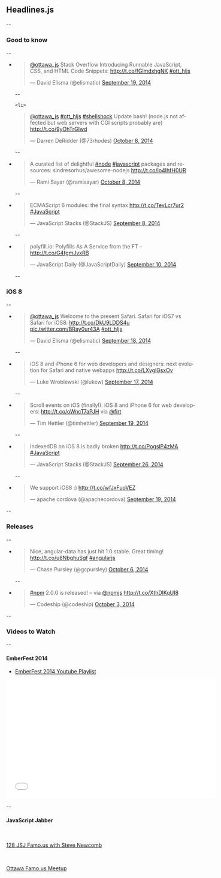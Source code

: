 <h2>Headlines.js</h2>

--

<h3>Good to know</h3>

--

<ul>
	<li>
<blockquote class="twitter-tweet" lang="en">
	<p><a href="https://twitter.com/ottawa_js">@ottawa_js</a> Stack Overflow Introducing Runnable JavaScript, CSS, and HTML Code Snippets: <a href="http://t.co/fGlmdxhgNK">http://t.co/fGlmdxhgNK</a> <a href="https://twitter.com/hashtag/ott_hljs?src=hash">#ott_hljs</a></p>
	&mdash; David Elisma (@elismatic) <a href="https://twitter.com/elismatic/status/512754100669132800">September 19, 2014</a></blockquote>
	</li>

--

	<li>
<blockquote class="twitter-tweet" lang="en">
	<p><a href="https://twitter.com/ottawa_js">@ottawa_js</a> <a href="https://twitter.com/hashtag/ott_hljs?src=hash">#ott_hljs</a> <a href="https://twitter.com/hashtag/shellshock?src=hash">#shellshock</a> Update bash! (node.js not affected but web servers with CGI scripts probably are) <a href="http://t.co/9yOhTrGIwd">http://t.co/9yOhTrGIwd</a></p>
	&mdash; Darren DeRidder (@73rhodes) <a href="https://twitter.com/73rhodes/status/519687279363633152">October 8, 2014</a></blockquote>
</li>

--

<li>
<blockquote class="twitter-tweet" lang="en">
	<p>A curated list of delightful <a href="https://twitter.com/hashtag/node?src=hash">#node</a> <a href="https://twitter.com/hashtag/javascript?src=hash">#javascript</a> packages and resources: sindresorhus/awesome-nodejs <a href="http://t.co/io4IhfH0UR">http://t.co/io4IhfH0UR</a></p>
	&mdash; Rami Sayar (@ramisayar) <a href="https://twitter.com/ramisayar/status/519891280294576130">October 8, 2014</a></blockquote>
</li>

--

<li>
<blockquote class="twitter-tweet" lang="en">
	<p>ECMAScript 6 modules: the final syntax <a href="http://t.co/TevLcr7ur2">http://t.co/TevLcr7ur2</a> <a href="https://twitter.com/hashtag/JavaScript?src=hash">#JavaScript</a></p>
	&mdash; JavaScript Stacks (@StackJS) <a href="https://twitter.com/StackJS/status/508940223456100353">September 8, 2014</a></blockquote>
</li>

--

<li>
<blockquote class="twitter-tweet" lang="en">
	<p>polyfill.io: Polyfills As A Service from the FT - <a href="http://t.co/G4fgmJvxRB">http://t.co/G4fgmJvxRB</a></p>
	&mdash; JavaScript Daily (@JavaScriptDaily) <a href="https://twitter.com/JavaScriptDaily/status/509748663066034176">September 10, 2014</a></blockquote>
</li>

--

</ul>
<h3>iOS 8</h3>

--

<ul>
<li>
<blockquote class="twitter-tweet" lang="en">
	<p><a href="https://twitter.com/ottawa_js">@ottawa_js</a> Welcome to the present Safari. Safari for iOS7 vs Safari for iOS8: <a href="http://t.co/DkU9LDDS4u">http://t.co/DkU9LDDS4u</a> <a href="http://t.co/BRay0ur43A">pic.twitter.com/BRay0ur43A</a> <a href="https://twitter.com/hashtag/ott_hljs?src=hash">#ott_hljs</a></p>
	&mdash; David Elisma (@elismatic) <a href="https://twitter.com/elismatic/status/512548030957232129">September 18, 2014</a></blockquote>
</li>

--

<li>
<blockquote class="twitter-tweet" lang="en">
	<p>iOS 8 and iPhone 6 for web developers and designers: next evolution for Safari and native webapps&#10;<a href="http://t.co/LXyglGsxOv">http://t.co/LXyglGsxOv</a></p>
	&mdash; Luke Wroblewski (@lukew) <a href="https://twitter.com/lukew/status/512336127399718912">September 17, 2014</a></blockquote>
</li>

--

<li>
<blockquote class="twitter-tweet" lang="en">
	<p>Scroll events on iOS (finally!). iOS 8 and iPhone 6 for web developers: <a href="http://t.co/oWncT7aPJH">http://t.co/oWncT7aPJH</a> via <a href="https://twitter.com/firt">@firt</a></p>
	&mdash; Tim Hettler (@timhettler) <a href="https://twitter.com/timhettler/status/512979838962270208">September 19, 2014</a></blockquote>
</li>

--

<li>
<blockquote class="twitter-tweet" lang="en">
	<p>IndexedDB on iOS 8 is badly broken <a href="http://t.co/PogslP4zMA">http://t.co/PogslP4zMA</a> <a href="https://twitter.com/hashtag/JavaScript?src=hash">#JavaScript</a></p>
	&mdash; JavaScript Stacks (@StackJS) <a href="https://twitter.com/StackJS/status/515430330770018304">September 26, 2014</a></blockquote>
</li>

--

<li>
<blockquote class="twitter-tweet" lang="en">
	<p>We support iOS8 :) <a href="http://t.co/wfJxFuoVEZ">http://t.co/wfJxFuoVEZ</a></p>
	&mdash; apache cordova (@apachecordova) <a href="https://twitter.com/apachecordova/status/513022397847310336">September 19, 2014</a></blockquote>
</li>
</ul>

--

<h3>Releases</h3>

--

<ul>
<li>
<blockquote class="twitter-tweet" lang="en">
	<p>Nice, angular-data has just hit 1.0 stable. Great timing! <a href="http://t.co/u8NbghuSgf">http://t.co/u8NbghuSgf</a> <a href="https://twitter.com/hashtag/angularjs?src=hash">#angularjs</a></p>
	&mdash; Chase Pursley (@gcpursley) <a href="https://twitter.com/gcpursley/status/519107964045901824">October 6, 2014</a></blockquote>
</li>

--

<li>
<blockquote class="twitter-tweet" lang="en">
	<p><a href="https://twitter.com/hashtag/npm?src=hash">#npm</a> 2.0.0 is released! – via <a href="https://twitter.com/npmjs">@npmjs</a>&#10;&#10;<a href="http://t.co/XthDlKqUI8">http://t.co/XthDlKqUI8</a></p>
	&mdash; Codeship (@codeship) <a href="https://twitter.com/codeship/status/517942380897796096">October 3, 2014</a></blockquote>
</li>
</ul>

--

<h3>Videos to Watch</h3>

--

<h4>EmberFest 2014</h4>

<ul><li>
<a href="https://www.youtube.com/playlist?list=PLN4SpDLOSVkSbGTLohVaYGDB8hxWxGPBA">EmberFest 2014 Youtube Playlist</a>
</li></ul>
<iframe width="560" height="315" src="//www.youtube.com/embed/z4oxa-UR7oA?list=PLN4SpDLOSVkSbGTLohVaYGDB8hxWxGPBA" frameborder="0" allowfullscreen></iframe>

--

<h4>JavaScript Jabber</h4>

<br />

[128 JSJ Famo.us with Steve Newcomb](http://javascriptjabber.com/128-jsj-famo-us-with-steve-newcomb/)

<br />

[Ottawa Famo.us Meetup](http://www.meetup.com/ottawa-famous)
